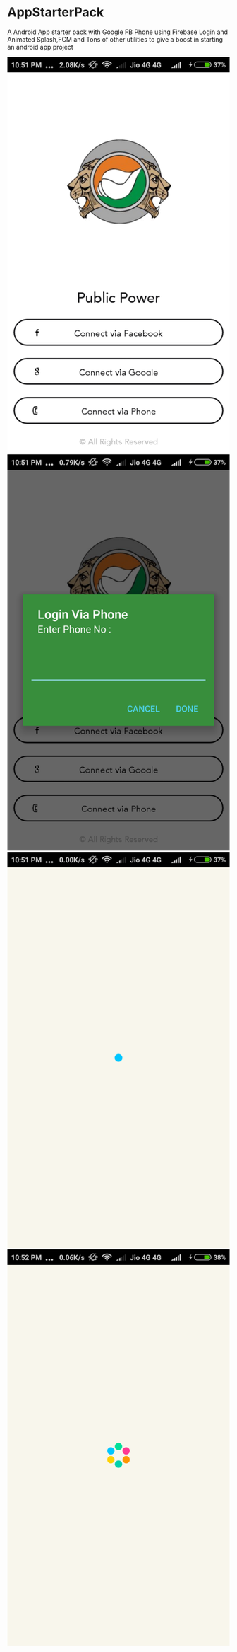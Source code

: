 # AppStarterPack
A Android App starter pack with Google FB Phone using Firebase Login and Animated Splash,FCM and Tons of other utilities to give a boost in starting an android app project
 
![Alt text](/screenshots/s1.png?raw=true "Login") ![Alt text](/screenshots/s2.png?raw=true "Phone Login") ![Alt text](/screenshots/s3.png?raw=true "Animated Splash") ![Alt text](/screenshots/s4.png?raw=true "Animated Splash")
